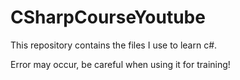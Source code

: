 # CSharpCourseYoutube

This repository contains the files I use to learn c#.

Error may occur, be careful when using it for training!
